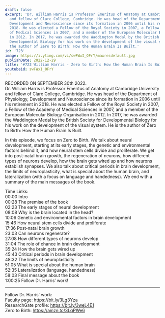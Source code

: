 ```yaml
---
draft: false
excerpt: 'Dr. William Harris is Professor Emeritus of Anatomy at Cambridge University
  and fellow of Clare College, Cambridge. He was head of the Department of Physiology,
  Development and Neuroscience since its formation in 2006 until his retirement in
  2018. He was elected a Fellow of the Royal Society in 2007, a Fellow of the Academy
  of Medical Sciences in 2007, and a member of the European Molecular Biology Organisation
  in 2012. In 2017, he was awarded the Waddington Medal by the British Society for
  Developmental Biology for his work on the development of the visual system. He is
  the author of Zero to Birth: How the Human Brain Is Built.'
id: '723'
image: https://i.ytimg.com/vi/swFWxI_OFrY/maxresdefault.jpg
publishDate: 2022-12-29
title: '#723 William Harris - Zero to Birth: How the Human Brain Is Built'
youtubeid: swFWxI_OFrY
---
```

<div class="timelinks">

RECORDED ON SEPTEMBER 30th 2022.  
Dr. William Harris is Professor Emeritus of Anatomy at Cambridge University and fellow of Clare College, Cambridge. He was head of the Department of Physiology, Development and Neuroscience since its formation in 2006 until his retirement in 2018. He was elected a Fellow of the Royal Society in 2007, a Fellow of the Academy of Medical Sciences in 2007, and a member of the European Molecular Biology Organisation in 2012. In 2017, he was awarded the Waddington Medal by the British Society for Developmental Biology for his work on the development of the visual system. He is the author of Zero to Birth: How the Human Brain Is Built.

In this episode, we focus on Zero to Birth. We talk about neural development, starting at its early stages, the genetic and environmental factors behind it, and how neural stem cells divide and proliferate. We get into post-natal brain growth, the regeneration of neurons, how different types of neurons develop, how the brain gets wired up and how neurons establish synapses. We also talk about critical periods in brain development, the limits of neuroplasticity, what is special about the human brain, and lateralization (with a focus on language and handedness). We end with a summary of the main messages of the book.

Time Links:  
<time>00:00</time> Intro  
<time>00:28</time> The premise of the book  
<time>02:23</time> The early stages of neural development  
<time>08:08</time> Why is the brain located in the head?  
<time>10:06</time> Genetic and environmental factors in brain development  
<time>15:46</time> How neural stem cells divide and proliferate  
<time>17:36</time> Post-natal brain growth  
<time>23:03</time> Can neurons regenerate?  
<time>27:08</time> How different types of neurons develop  
<time>31:04</time> The role of chance in brain development  
<time>35:24</time> How the brain gets wired up  
<time>45:43</time> Critical periods in brain development  
<time>48:32</time> The limits of neuroplasticity  
<time>51:05</time> What is special about the human brain  
<time>52:35</time> Lateralization (language, handedness)  
<time>58:03</time> Final message about the book  
<time>1:00:25</time> Follow Dr. Harris’ work!

---

Follow Dr. Harris’ work:  
Faculty page: https://bit.ly/3Lg3Yza  
ResearchGate profile: https://bit.ly/3weL4E1  
Zero to Birth: https://amzn.to/3LqPWe6
</div>


